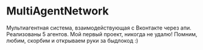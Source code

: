 # MultiAgentNetwork
Мультиагентная система, взаимодействующая с Вконтакте через апи. Реализованы 5 агентов.
Мой первый проект, никогда не удалю!
Помним, любим, скорбим и открываем руки за быдлокод :)
